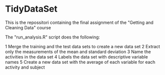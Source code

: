 # TidyDataSet

This is the repossitori containing the final assignment of the "Getting and Cleaning Data" course

The "run_analysis.R" script does the following:

1 Merge the training and the test data sets to create a new data set
2 Extract only the measurements of the mean and standard deviation
3 Name the activities in the data set
4 Labels the data set with descriptive variable names
5 Create a new data set with the average of each variable for each activity and subject
